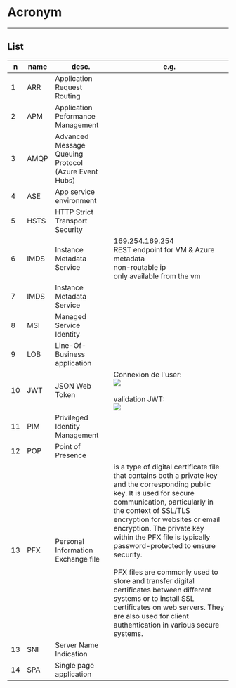 # Acronym

---

## List
|n|name|desc.|e.g.|
|-|----|-----|----|
|1|ARR|Application Request Routing||
|2|APM|Application Peformance Management||
|3|AMQP|Advanced Message Queuing Protocol (Azure Event Hubs)|
|4|ASE|App service environment||
|5|HSTS|HTTP Strict Transport Security|
|6|IMDS|Instance Metadata Service|169.254.169.254<br/>REST endpoint for VM & Azure metadata<br/>non-routable ip<br/>only available from the vm|
|7|IMDS|Instance Metadata Service| 
|8|MSI|Managed Service Identity|
|9|LOB|Line-Of-Business application|
|10|JWT|JSON Web Token|Connexion de l'user:<br/>[<img src="https://i.imgur.com/Qi4iTkt.png">](https://i.imgur.com/Qi4iTkt.png)<br/><br/>validation JWT:<br/>[<img src="https://i.imgur.com/0iaigS4.png">](https://i.imgur.com/0iaigS4.png)|
|11|PIM|Privileged Identity Management||
|12|POP|Point of Presence||
|13|PFX|Personal Information Exchange file| is a type of digital certificate file that contains both a private key and the corresponding public key. It is used for secure communication, particularly in the context of SSL/TLS encryption for websites or email encryption. The private key within the PFX file is typically password-protected to ensure security.<br/><br/>PFX files are commonly used to store and transfer digital certificates between different systems or to install SSL certificates on web servers. They are also used for client authentication in various secure systems.|
|13|SNI|Server Name Indication|
|14|SPA|Single page application|
